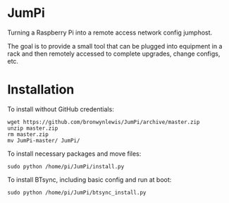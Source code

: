 JumPi
=====

Turning a Raspberry Pi into a remote access network config jumphost.

The goal is to provide a small tool that can be plugged into equipment in a rack and then remotely accessed to complete upgrades, change configs, etc.

Installation
=====

To install without GitHub credentials:

	wget https://github.com/bronwynlewis/JumPi/archive/master.zip
	unzip master.zip
	rm master.zip
	mv JumPi-master/ JumPi/

To install necessary packages and move files:

	sudo python /home/pi/JumPi/install.py

To install BTsync, including basic config and run at boot:

	sudo python /home/pi/JumPi/btsync_install.py

